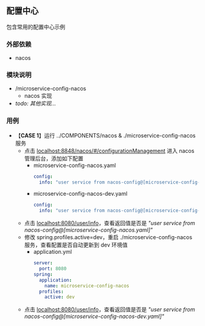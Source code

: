 ## 配置中心
包含常用的配置中心示例

### 外部依赖
* nacos

### 模块说明
* /microservice-config-nacos
  * nacos 实现
* *todo: 其他实现...*

### 用例
* 【**CASE 1**】运行 ../COMPONENTS/nacos & ./microservice-config-nacos 服务
  * 点击 [localhost:8848/nacos/#/configurationManagement](http://localhost:8848/nacos/#/configurationManagement) 进入 nacos 管理后台，添加如下配置
    * microservice-config-nacos.yaml 
      ```yaml
      config:
        info: "user service from nacos-config@[microservice-config-nacos.yaml]"
      ```
    * microservice-config-nacos-dev.yaml
      ```yaml
      config:
        info: "user service from nacos-config@[microservice-config-nacos-dev.yaml]"
      ```
  * 点击 [localhost:8080/user/info](http://localhost:8080/user/info)，查看返回值是否是 *"user service from nacos-config@[microservice-config-nacos.yaml]"*
  * 修改 spring.profiles.active=dev，重启 ./microservice-config-nacos 服务，查看配置是否自动更新到 dev 环境值
    * application.yml
      ```yaml
      server:
        port: 8080
      spring:
        application:
          name: microservice-config-nacos
        profiles:
          active: dev
      ```
  * 点击 [localhost:8080/user/info](http://localhost:8080/user/info)，查看返回值是否是 *"user service from nacos-config@[microservice-config-nacos-dev.yaml]"*

